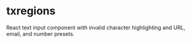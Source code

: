 # txregions
React text input component with invalid character highlighting and URL, email, and number presets.

